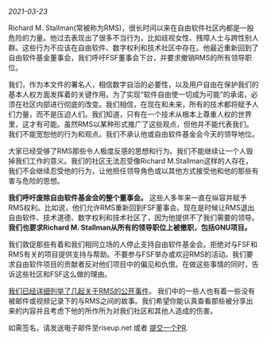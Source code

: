_2021-03-23_

Richard M. Stallman(常被称为RMS)，很长时间以来在自由软件社区内都是一股危险的力量。他过去表现出了很多不当行为，比如歧视女性、残障人士与跨性别人群。这些行为不应该在自由软件、数字权利和技术社区中存在。他最近重新回到了自由软件基金董事会，我们呼吁FSF董事会下台，并要求撤销RMS的所有领导职位。

我们，作为本文件的署名人，相信数字自治的必要性，以及用户自由在保护我们的基本人权方面发挥着的关键作用。为了实现“软件自由使一切成为可能”的承诺，必须在社区内部进行彻底的改变。我们相信，在现在和未来，所有的技术都将赋予人们力量，而不是压迫人们。我们知道，只有在一个技术从根本上尊重人权的世界里，这才有可能。虽然RMS以某种形式推广了这些观点，但他并不能代表我们。我们不能宽恕他的行为和观点。我们不承认他或自由软件基金会今天的领导地位。

大家已经受够了RMS那些令人极度反感的思想和行为。我们不能继续让一个人毁掉我们工作的意义。我们的社区无法忍受像Richard M.Stallman这样的人存在，我们不会继续忍受他的行为，让他担任领导角色或以其他方式接受他和他的那些有害与危险的思想。

**我们呼吁废除自由软件基金会的整个董事会。** 这些人多年来一直在纵容并赋予RMS权利。比如说，他们允许RMS重新回到FSF董事会。现在是时候让RMS退出自由软件、技术道德、数字权利和技术社区了，因为他提供不了我们需要的领导。 **我们也要求Richard M. Stallman从所有的领导职位上被撤职，包括GNU项目。**

我们敦促那些有着和我们相同立场的人停止支持自由软件基金会。拒绝对与FSF和RMS有关的项目提供支持与帮助。不要参与FSF举办或欢迎RMS的活动。我们要求自由软件项目的贡献者反对他们项目中的偏见和仇恨。在做这些事情的同时，告诉这些社区和FSF这么做的理由。

[我们已经详细列举了几起关于RMS的公开事件][1]。 我们中的一些人也有着一些没有被邮件或视频记录下的与RMS之间的故事。我们希望你能认真查看那些被分享出来的内容并且考虑下他的所作所为对我们社区和其他人造成的伤害。

[1]: https://rms-open-letter.github.io/appendix.zh_CN

如需签名，请发送电子邮件至riseup.net 或者 [提交一个PR](https://github.com/rms-open-letter/rms-open-letter.github.io/pulls).

